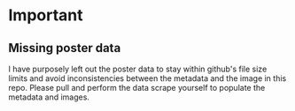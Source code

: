 # Important

## Missing poster data
I have purposely left out the poster data to stay within github's file size limits and avoid inconsistencies between
the metadata and the image in this repo. Please pull and perform the data scrape yourself to populate the metadata and 
images.